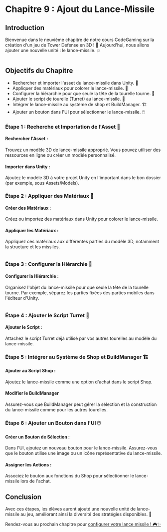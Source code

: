 # Chapitre 9 : Ajout du Lance-Missile

## Introduction

Bienvenue dans le neuvième chapitre de notre cours CodeGaming sur la création d'un jeu de Tower Defense en 3D ! 🚀 Aujourd'hui, nous allons ajouter une nouvelle unité : le lance-missile. 💥

![]()

## Objectifs du Chapitre

- Rechercher et importer l'asset du lance-missile dans Unity. 🎨
- Appliquer des matériaux pour colorer le lance-missile. 🌈
- Configurer la hiérarchie pour que seule la tête de la tourelle tourne. 🔄
- Ajouter le script de tourelle (Turret) au lance-missile. 📜
- Intégrer le lance-missile au système de shop et BuildManager. 🏗️
- Ajouter un bouton dans l'UI pour sélectionner le lance-missile. 🖱️

### Étape 1 : Recherche et Importation de l'Asset 🎨
#### Rechercher l'Asset :
Trouvez un modèle 3D de lance-missile approprié. Vous pouvez utiliser des ressources en ligne ou créer un modèle personnalisé.

#### Importer dans Unity :
Ajoutez le modèle 3D à votre projet Unity en l'important dans le bon dossier (par exemple, sous Assets/Models).

### Étape 2 : Appliquer des Matériaux 🌈
#### Créer des Matériaux :
Créez ou importez des matériaux dans Unity pour colorer le lance-missile.

#### Appliquer les Matériaux :
Appliquez ces matériaux aux différentes parties du modèle 3D, notamment la structure et les missiles.

![]()

### Étape 3 : Configurer la Hiérarchie 🔄
#### Configurer la Hiérarchie :
Organisez l'objet du lance-missile pour que seule la tête de la tourelle tourne. Par exemple, séparez les parties fixées des parties mobiles dans l'éditeur d'Unity.

![]()

### Étape 4 : Ajouter le Script Turret 📜
#### Ajouter le Script :
Attachez le script Turret déjà utilisé par vos autres tourelles au modèle du lance-missile.

### Étape 5 : Intégrer au Système de Shop et BuildManager 🏗️
#### Ajouter au Script Shop :
Ajoutez le lance-missile comme une option d'achat dans le script Shop.

#### Modifier le BuildManager
   
Assurez-vous que BuildManager peut gérer la sélection et la construction du lance-missile comme pour les autres tourelles.

### Étape 6 : Ajouter un Bouton dans l'UI 🖱️
#### Créer un Bouton de Sélection :
   
Dans l'UI, ajoutez un nouveau bouton pour le lance-missile. Assurez-vous que le bouton utilise une image ou un icône représentative du lance-missile.

#### Assigner les Actions :
   
Associez le bouton aux fonctions du Shop pour sélectionner le lance-missile lors de l'achat.

## Conclusion
Avec ces étapes, les élèves auront ajouté une nouvelle unité de lance-missile au jeu, améliorant ainsi la diversité des stratégies disponibles. 🚀

Rendez-vous au prochain chapitre pour [configurer votre lance missile ! 🎮✨](https://github.com/g404-code-gaming/TowerDefence/blob/main/Création-Du-Jeu/10.Configuration%20du%20lance-missiles.md)
